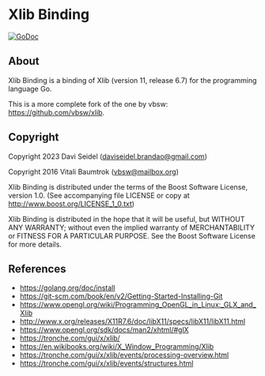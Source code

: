 # Xlib Binding

[![GoDoc](https://godoc.org/github.com/vbsw/xlib?status.svg)](https://godoc.org/github.com/daviseidel/xlib)

## About
Xlib Binding is a binding of Xlib (version 11, release 6.7) for the programming language Go.

This is a more complete fork of the one by vbsw: <https://github.com/vbsw/xlib>.

## Copyright
Copyright 2023 Davi Seidel (daviseidel.brandao@gmail.com)

Copyright 2016 Vitali Baumtrok (vbsw@mailbox.org)

Xlib Binding is distributed under the terms of the Boost Software License, version 1.0.
(See accompanying file LICENSE or copy at <http://www.boost.org/LICENSE_1_0.txt>)

Xlib Binding is distributed in the hope that it will be useful, but WITHOUT ANY WARRANTY; without even the implied warranty of MERCHANTABILITY or FITNESS FOR A PARTICULAR PURPOSE. See the Boost Software License for more details.

## References

- <https://golang.org/doc/install>
- <https://git-scm.com/book/en/v2/Getting-Started-Installing-Git>
- <https://www.opengl.org/wiki/Programming_OpenGL_in_Linux:_GLX_and_Xlib>
- <http://www.x.org/releases/X11R7.6/doc/libX11/specs/libX11/libX11.html>
- <https://www.opengl.org/sdk/docs/man2/xhtml/#glX>
- <https://tronche.com/gui/x/xlib/>
- <https://en.wikibooks.org/wiki/X_Window_Programming/Xlib>
- <https://tronche.com/gui/x/xlib/events/processing-overview.html>
- <https://tronche.com/gui/x/xlib/events/structures.html>

